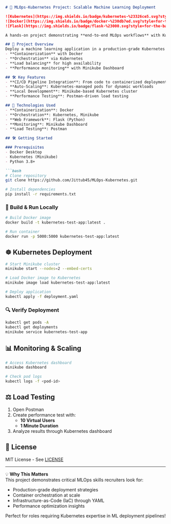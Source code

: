 ```markdown
# 🚀 MLOps-Kubernetes Project: Scalable Machine Learning Deployment

![Kubernetes](https://img.shields.io/badge/kubernetes-%23326ce5.svg?style=for-the-badge&logo=kubernetes&logoColor=white)
![Docker](https://img.shields.io/badge/docker-%230db7ed.svg?style=for-the-badge&logo=docker&logoColor=white)
![Flask](https://img.shields.io/badge/flask-%23000.svg?style=for-the-badge&logo=flask&logoColor=white)

A hands-on project demonstrating **end-to-end MLOps workflows** with Kubernetes, Docker, and Flask. Designed to showcase expertise in containerization, orchestration, and scalable ML deployment.

## 📌 Project Overview
Deploy a machine learning application in a production-grade Kubernetes environment, featuring:
- **Containerization** with Docker
- **Orchestration** via Kubernetes
- **Load balancing** for high availability
- **Performance monitoring** with Minikube Dashboard

## 🛠️ Key Features
- **CI/CD Pipeline Integration**: From code to containerized deployment
- **Auto-Scaling**: Kubernetes-managed pods for dynamic workloads
- **Local Development**: Minikube-based Kubernetes cluster
- **Performance Testing**: Postman-driven load testing

## 🧩 Technologies Used
- **Containerization**: Docker
- **Orchestration**: Kubernetes, Minikube
- **Web Framework**: Flask (Python)
- **Monitoring**: Minikube Dashboard
- **Load Testing**: Postman

## 🛠️ Getting Started

### Prerequisites
- Docker Desktop
- Kubernetes (Minikube)
- Python 3.8+

```bash
# Clone repository
git clone https://github.com/Jittub45/MLOps-Kubernetes.git

# Install dependencies
pip install -r requirements.txt
```

### 🐳 Build & Run Locally
```bash
# Build Docker image
docker build -t kubernetes-test-app:latest .

# Run container
docker run -p 5000:5000 kubernetes-test-app:latest
```

## ☸️ Kubernetes Deployment
```bash
# Start Minikube cluster
minikube start --nodes=2 --embed-certs

# Load Docker image to Kubernetes
minikube image load kubernetes-test-app:latest

# Deploy application
kubectl apply -f deployment.yaml
```

### 🔍 Verify Deployment
```bash
kubectl get pods -A
kubectl get deployments
minikube service kubernetes-test-app
```

## 📊 Monitoring & Scaling
```bash
# Access Kubernetes dashboard
minikube dashboard

# Check pod logs
kubectl logs -f <pod-id>
```

## ⚖️ Load Testing
1. Open Postman
2. Create performance test with:
   - **10 Virtual Users**
   - **1 Minute Duration**
3. Analyze results through Kubernetes dashboard


## 📜 License
MIT License - See [LICENSE](LICENSE)

---

💡 **Why This Matters**  
This project demonstrates critical MLOps skills recruiters look for:
- Production-grade deployment strategies
- Container orchestration at scale
- Infrastructure-as-Code (IaC) through YAML
- Performance optimization insights

Perfect for roles requiring Kubernetes expertise in ML deployment pipelines!
```

